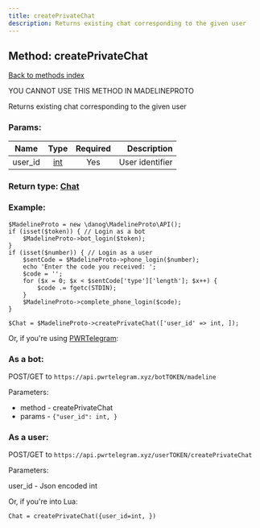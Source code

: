 ```yaml
---
title: createPrivateChat
description: Returns existing chat corresponding to the given user
---
```

## Method: createPrivateChat  
[Back to methods index](index.md)


YOU CANNOT USE THIS METHOD IN MADELINEPROTO


Returns existing chat corresponding to the given user

### Params:

| Name     |    Type       | Required | Description |
|----------|:-------------:|:--------:|------------:|
|user\_id|[int](../types/int.md) | Yes|User identifier|


### Return type: [Chat](../types/Chat.md)

### Example:


```
$MadelineProto = new \danog\MadelineProto\API();
if (isset($token)) { // Login as a bot
    $MadelineProto->bot_login($token);
}
if (isset($number)) { // Login as a user
    $sentCode = $MadelineProto->phone_login($number);
    echo 'Enter the code you received: ';
    $code = '';
    for ($x = 0; $x < $sentCode['type']['length']; $x++) {
        $code .= fgetc(STDIN);
    }
    $MadelineProto->complete_phone_login($code);
}

$Chat = $MadelineProto->createPrivateChat(['user_id' => int, ]);
```

Or, if you're using [PWRTelegram](https://pwrtelegram.xyz):

### As a bot:

POST/GET to `https://api.pwrtelegram.xyz/botTOKEN/madeline`

Parameters:

* method - createPrivateChat
* params - `{"user_id": int, }`



### As a user:

POST/GET to `https://api.pwrtelegram.xyz/userTOKEN/createPrivateChat`

Parameters:

user_id - Json encoded int



Or, if you're into Lua:

```
Chat = createPrivateChat({user_id=int, })
```

